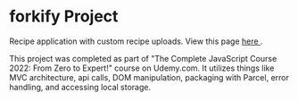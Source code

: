 # forkify Project

Recipe application with custom recipe uploads.
View this page <a href='http://seidelmatt.com/forkify_app/'> here </a>.

This project was completed as part of "The Complete JavaScript Course 2022: From Zero to Expert!" course on Udemy.com. It utilizes things like MVC architecture, api calls, DOM manipulation, packaging with Parcel, error handling, and accessing local storage.
